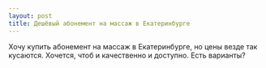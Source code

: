 ```yaml
---
layout: post 
title: Дешёвый абонемент на массаж в Екатеринбурге 
--- 
```

Хочу купить абонемент на массаж в Екатеринбурге, но цены везде так кусаются. Хочется, чтоб и качественно и доступно. Есть варианты?